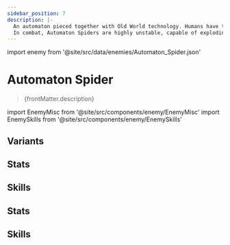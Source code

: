 ```yaml
---
sidebar_position: 7
description: |-
  An automaton pieced together with Old World technology. Humans have tasked it with the most basic manual labors.
  In combat, Automaton Spiders are highly unstable, capable of exploding when damaged.
---
```


import enemy from '@site/src/data/enemies/Automaton_Spider.json'

# Automaton Spider
<blockquote>{frontMatter.description}</blockquote>

import EnemyMisc from '@site/src/components/enemy/EnemyMisc'
import EnemySkills from '@site/src/components/enemy/EnemySkills'

## Variants

<Tabs>
<TabItem value='0' label='Automaton Spider'>

<h2>Stats</h2>

<EnemyMisc enemy={enemy} variant={0} />

<h2>Skills</h2>

<EnemySkills enemy={enemy} variant={0} />
</TabItem>
<TabItem value='1' label='Automaton Grizzly (Complete) Summon'>

<h2>Stats</h2>

<EnemyMisc enemy={enemy} variant={1} />

<h2>Skills</h2>

<EnemySkills enemy={enemy} variant={1} />
</TabItem>
</Tabs>
